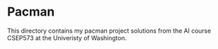 Pacman
======

This directory contains my pacman project solutions from the AI course 
CSEP573 at the Univeristy of Washington.
